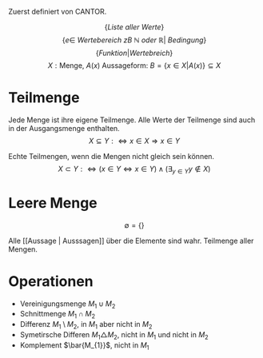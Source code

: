 Zuerst definiert von CANTOR.

$$
\{ Liste\ aller\ Werte\}
$$
$$
\{ e \in\ Wertebereich\ zB\ \mathbb{N}\ oder\ \mathbb{R}|\ Bedingung \}
$$
$$
\{ Funktion | Wertebreich \}
$$
$$
X: \text{Menge},\ A(x)\ \text{Aussageform:}\ B=\{ x \in X | A(x)\} \subseteq X
$$

# Teilmenge
Jede Menge ist ihre eigene Teilmenge. Alle Werte der Teilmenge sind auch in der Ausgangsmenge enthalten.
$$
X \subseteq Y :\Leftrightarrow x \in X \Rightarrow x \in Y
$$

Echte Teilmengen, wenn die Mengen  nicht gleich sein können.
$$
X \subset Y :\iff (x \in Y \iff x \in Y) \land (\exists _{y \in Y} y \notin X)
$$

# Leere Menge
$$
\emptyset = \{  \}
$$

Alle [[Aussage | Ausssagen]] über die Elemente sind wahr. Teilmenge aller Mengen.

# Operationen
- Vereinigungsmenge $M_{1} \cup M_{2}$
- Schnittmenge $M_{1} \cap M_{2}$
- Differenz $M_{1} \setminus M_{2}$, in $M_{1}$ aber nicht in $M_{2}$
- Symetirsche Differen $M_{1} \triangle M_{2}$, nicht in $M_{1}$ und nicht in $M_{2}$
- Komplement $\bar{M_{1}}$, nicht in $M_{1}$
